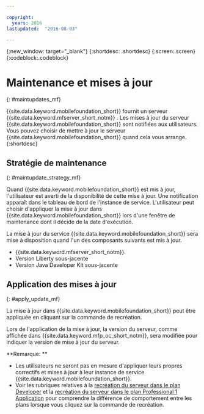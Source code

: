```yaml
---

copyright:
  years: 2016
lastupdated:  "2016-08-03"

---
```


{:new_window: target="_blank"}
{:shortdesc: .shortdesc}
{:screen:.screen}
{:codeblock:.codeblock}

# Maintenance et mises à jour
{: #maintupdates_mf}

{{site.data.keyword.mobilefoundation_short}} fournit un serveur {{site.data.keyword.mfserver_short_notm}} <!--on {{site.data.keyword.containerlong}} as a container group-->. Les mises à jour du serveur {{site.data.keyword.mobilefoundation_short}} sont notifiées aux utilisateurs. Vous pouvez choisir de mettre à jour le serveur {{site.data.keyword.mobilefoundation_short}} quand cela vous arrange.
{:shortdesc}

## Stratégie de maintenance
{: #maintupdate_strategy_mf}

Quand {{site.data.keyword.mobilefoundation_short}} est mis à jour, l'utilisateur est averti de la disponibilité de cette mise à jour.  Une notification apparaît dans le tableau de bord de l'instance de service. L'utilisateur peut choisir d'appliquer la mise à jour dans {{site.data.keyword.mobilefoundation_short}} lors d'une fenêtre de maintenance dont il décide de la date d'exécution.

La mise à jour du service {{site.data.keyword.mobilefoundation_short}} sera mise à disposition quand l'un des composants suivants est mis à jour.

* {{site.data.keyword.mfserver_short_notm}}.
* Version Liberty sous-jacente
* Version Java Developer Kit sous-jacente


## Application des mises à jour
{: #apply_update_mf}

La mise à jour dans {{site.data.keyword.mobilefoundation_short}} peut être appliquée en cliquant sur la commande de recréation.

Lors de l'application de la mise à jour, la version du serveur, comme affichée dans {{site.data.keyword.mfp_oc_short_notm}}, sera modifiée pour indiquer la version de mise à jour du serveur.

**Remarque: **
* Les utilisateurs ne seront pas en mesure d'appliquer leurs propres correctifs et mises à jour à leur instance de service {{site.data.keyword.mobilefoundation_short}}.
* Voir les rubriques relatives à la [recréation du serveur dans le plan Developer](c_using_mfs_p1.html#recreate_mobilefoundation_p1) et la [recréation du serveur dans le plan Professional 1 Application](c_using_mfs_p2.html#recreate_mobilefoundation_p2) pour comprendre la différence de comportement entre les plans lorsque vous cliquez sur la commande de recréation.
